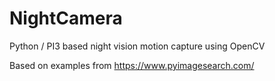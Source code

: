 # NightCamera
Python / PI3 based night vision motion capture using OpenCV

Based on examples from https://www.pyimagesearch.com/

